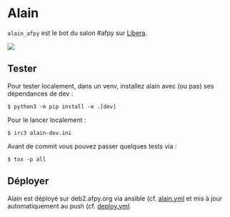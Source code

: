 # Alain

`alain_afpy` est le bot du salon #afpy sur [Libera](https://libera.chat).

![](http://www.gawel.org/thumbnails/alain_at_rennes_blog.jpg)


## Tester

Pour tester localement, dans un venv, installez alain avec (ou pas)
ses dépendances de dev :

    $ python3 -m pip install -e .[dev]

Pour le lancer localement :

    $ irc3 alain-dev.ini

Avant de commit vous pouvez passer quelques tests via :

    $ tox -p all


## Déployer

Alain est déployé sur deb2.afpy.org via ansible
(cf. [alain.yml](https://github.com/AFPy/infra/blob/main/alain.yml)
et mis à jour automatiquement au push
(cf. [deploy.yml](https://github.com/AFPy/alain/blob/main/.github/workflows/deploy.yml).

